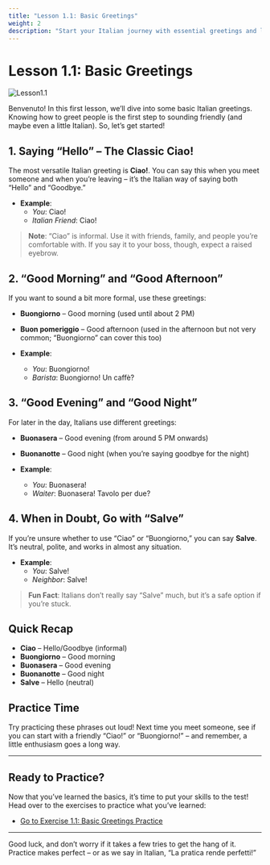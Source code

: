 ```yaml
---
title: "Lesson 1.1: Basic Greetings"
weight: 2
description: "Start your Italian journey with essential greetings and learn how to say hello like a local."
---
```


# Lesson 1.1: Basic Greetings

![Lesson1.1](/images/lessons/lesson1/b2587f28-0d43-4ff6-985a-1f66758db6fc.webp)

Benvenuto! In this first lesson, we’ll dive into some basic Italian greetings. Knowing how to greet people is the first step to sounding friendly (and maybe even a little Italian). So, let’s get started!

## 1. Saying “Hello” – The Classic **Ciao!**

The most versatile Italian greeting is **Ciao!**. You can say this when you meet someone and when you’re leaving – it’s the Italian way of saying both “Hello” and “Goodbye.”

- **Example**: 
  - *You*: Ciao!
  - *Italian Friend*: Ciao!

> **Note**: “Ciao” is informal. Use it with friends, family, and people you’re comfortable with. If you say it to your boss, though, expect a raised eyebrow.

## 2. “Good Morning” and “Good Afternoon”

If you want to sound a bit more formal, use these greetings:

- **Buongiorno** – Good morning (used until about 2 PM)
- **Buon pomeriggio** – Good afternoon (used in the afternoon but not very common; “Buongiorno” can cover this too)

- **Example**:
  - *You*: Buongiorno!
  - *Barista*: Buongiorno! Un caffè?

## 3. “Good Evening” and “Good Night”

For later in the day, Italians use different greetings:

- **Buonasera** – Good evening (from around 5 PM onwards)
- **Buonanotte** – Good night (when you’re saying goodbye for the night)

- **Example**:
  - *You*: Buonasera!
  - *Waiter*: Buonasera! Tavolo per due?

## 4. When in Doubt, Go with “Salve”

If you’re unsure whether to use “Ciao” or “Buongiorno,” you can say **Salve**. It’s neutral, polite, and works in almost any situation.

- **Example**:
  - *You*: Salve!
  - *Neighbor*: Salve!

> **Fun Fact**: Italians don’t really say “Salve” much, but it’s a safe option if you’re stuck.

## Quick Recap

- **Ciao** – Hello/Goodbye (informal)
- **Buongiorno** – Good morning
- **Buonasera** – Good evening
- **Buonanotte** – Good night
- **Salve** – Hello (neutral)

## Practice Time

Try practicing these phrases out loud! Next time you meet someone, see if you can start with a friendly “Ciao!” or “Buongiorno!” – and remember, a little enthusiasm goes a long way.

---

## Ready to Practice?

Now that you’ve learned the basics, it’s time to put your skills to the test! Head over to the exercises to practice what you’ve learned:

- [Go to Exercise 1.1: Basic Greetings Practice](../exercise1.1/)

---

Good luck, and don’t worry if it takes a few tries to get the hang of it. Practice makes perfect – or as we say in Italian, “La pratica rende perfetti!”
